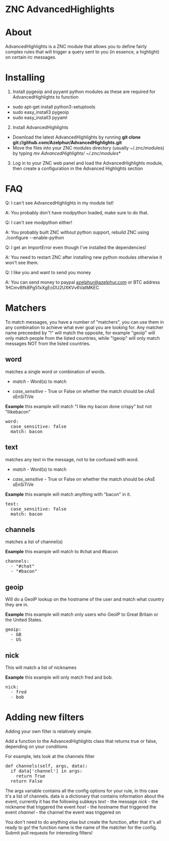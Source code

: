 ZNC AdvancedHighlights
==================

About
==================
AdvancedHighlights is a ZNC module that allows you to define fairly complex rules that will trigger a query sent to you (in essence, a highlight) on certain irc messages.

Installing
==================
1) Install pygeoip and pyyaml python modules as these are required for AdvancedHighlights to function
* sudo apt-get install python3-setuptools
* sudo easy_install3 pygeoip
* sudo easy_install3 pyyaml

2) Install AdvancedHighlights
* Download the latest AdvancedHighlights by running **git clone git://github.com/Azelphur/AdvancedHighlights.git**
* Move the files into your ZNC modules directory (usually ~/.znc/modules) by typing **mv AdvancedHighlights/* ~/.znc/modules**

3) Log in to your ZNC web panel and load the AdvancedHighlights module, then create a configuration in the Advanced Highlights section

FAQ
==================
Q: I can't see AdvancedHighlights in my module list!

A: You probably don't have modpython loaded, make sure to do that.


Q: I can't see modpython either!

A: You probably built ZNC without python support, rebuild ZNC using ./configure --enable-python

Q: I get an ImportError even though I've installed the dependencies!

A: You need to restart ZNC after installing new python modules otherwise it won't see them.

Q: I like you and want to send you money

A: You can send money to paypal azelphur@azelphur.com or BTC address 1HCmvBfk8Pg51xXgEoDU2UXKVv6VatMKEC

Matchers
==================
To match messages, you have a number of "matchers", you can use them in any combination to achieve what ever goal you are looking for.
Any matcher name preceeded by "!" will match the opposite, for example "geoip" will only match people from the listed countries, while "!geoip" will only match messages NOT from the listed countries.

word
-------------------------------
matches a single word or combination of words.

* *match* - Word(s) to match

* *case_sensitive* - True or False on whether the match should be cAsE sEnSiTiVe

**Example** this example will match "I like my bacon done crispy" but not "Ilikebacon"
<pre>
word:
  case_sensitive: false
  match: bacon
</pre>

text
-------------------------------
matches any text in the message, not to be confused with word.

* *match* - Word(s) to match

* *case_sensitive* - True or False on whether the match should be cAsE sEnSiTiVe

**Example** this example will match anything with "bacon" in it.
<pre>
text:
  case_sensitive: false
  match: bacon
</pre>

channels
-------------------------------
matches a list of channel(s)

**Example** this example will match to #chat and #bacon
<pre>
channels:
  - "#chat"
  - "#bacon"
</pre>

geoip
-------------------------------
Will do a GeoIP lookup on the hostname of the user and match what country they are in.

**Example** this example will match only users who GeoIP to Great Britain or the United States.
<pre>
geoip:
  - GB
  - US
</pre>

nick
-------------------------------
This will match a list of nicknames

**Example** this example will only match fred and bob.
<pre>
nick:
  - fred
  - bob
</pre>

Adding new filters
==================
Adding your own filter is relatively simple.

Add a function to the AdvancedHighlights class that returns true or false, depending on your conditions

For example, lets look at the channels filter

<pre>
def channels(self, args, data):
  if data['channel'] in args:
    return True
  return False
</pre>

The args variable contains all the config options for your rule, in this case it's a list of channels.
data is a dictionary that contains information about the event, currently it has the following subkeys
*text* - the message
*nick* - the nickname that triggered the event
*host* - the hostname that triggered the event
*channel* - the channel the event was triggered on

You don't need to do anything else but create the function, after that it's all ready to go! the function name is the name of the matcher for the config. Submit pull requests for interesting filters!

